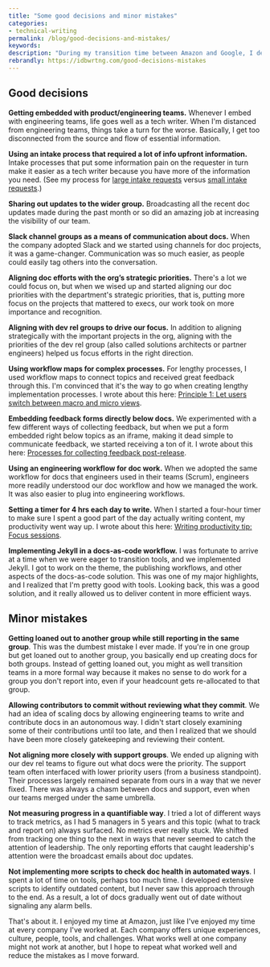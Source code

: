 ```yaml
---
title: "Some good decisions and minor mistakes"
categories:
- technical-writing
permalink: /blog/good-decisions-and-mistakes/
keywords:
description: "During my transition time between Amazon and Google, I decided to create a brief list of some good decisions and minor mistakes during my five years at Amazon. This is a brief list, without much elaboration, but I think it's still valuable."
rebrandly: https://idbwrtng.com/good-decisions-mistakes
---
```


## Good decisions

**Getting embedded with product/engineering teams.** Whenever I embed with engineering teams, life goes well as a tech writer. When I'm distanced from engineering teams, things take a turn for the worse. Basically, I get too disconnected from the source and flow of essential information.

**Using an intake process that required a lot of info upfront information.** Intake processes that put some information pain on the requester in turn make it easier as a tech writer because you have more of the information you need. (See my process for [large intake requests](/learnapidoc/docapis_managing_doc_projects.html) versus [small intake requests](/learnapidoc/docapis_managing_small_doc_requests.html).)

**Sharing out updates to the wider group.** Broadcasting all the recent doc updates made during the past month or so did an amazing job at increasing the visibility of our team.

**Slack channel groups as a means of communication about docs.** When the company adopted Slack and we started using channels for doc projects, it was a game-changer. Communication was so much easier, as people could easily tag others into the conversation.

**Aligning doc efforts with the org’s strategic priorities.** There's a lot we could focus on, but when we wised up and started aligning our doc priorities with the department's strategic priorities, that is, putting more focus on the projects that mattered to execs, our work took on more importance and recognition.

**Aligning with dev rel groups to drive our focus.** In addition to aligning strategically with the important projects in the org, aligning with the priorities of the dev rel group (also called solutions architects or partner engineers) helped us focus efforts in the right direction.

**Using workflow maps for complex processes.** For lengthy processes, I used workflow maps to connect topics and received great feedback through this. I'm convinced that it's the way to go when creating lengthy implementation processes. I wrote about this here: [Principle 1: Let users switch between macro and micro views](/simplifying-complexity/macro-micro.html).

**Embedding feedback forms directly below docs.** We experimented with a few different ways of collecting feedback, but when we put a form embedded right below topics as an iframe, making it dead simple to communicate feedback, we started receiving a ton of it. I wrote about this here: [Processes for collecting feedback post-release](/learnapidoc/docapis_collecting_feedback_post_release.html).

**Using an engineering workflow for doc work.** When we adopted the same workflow for docs that engineers used in their teams (Scrum), engineers more readily understood our doc workflow and how we managed the work. It was also easier to plug into engineering workflows.

**Setting a timer for 4 hrs each day to write.** When I started a four-hour timer to make sure I spent a good part of the day actually writing content, my productivity went way up. I wrote about this here: [Writing productivity tip: Focus sessions](/blog/writing-productivity-through-focus-sessions/).

**Implementing Jekyll in a docs-as-code workflow.** I was fortunate to arrive at a time when we were eager to transition tools, and we implemented Jekyll. I got to work on the theme, the publishing workflows, and other aspects of the docs-as-code solution. This was one of my major highlights, and I realized that I'm pretty good with tools. Looking back, this was a good solution, and it really allowed us to deliver content in more efficient ways.

## Minor mistakes

**Getting loaned out to another group while still reporting in the same group**. This was the dumbest mistake I ever made. If you're in one group but get loaned out to another group, you basically end up creating docs for both groups. Instead of getting loaned out, you might as well transition teams in a more formal way because it makes no sense to do work for a group you don't report into, even if your headcount gets re-allocated to that group.

**Allowing contributors to commit without reviewing what they commit**. We had an idea of scaling docs by allowing engineering teams to write and contribute docs in an autonomous way. I didn't start closely examining some of their contributions until too late, and then I realized that we should have been more closely gatekeeping and reviewing their content.

**Not aligning more closely with support groups**. We ended up aligning with our dev rel teams to figure out what docs were the priority. The support team often interfaced with lower priority users (from a business standpoint). Their processes largely remained separate from ours in a way that we never fixed. There was always a chasm between docs and support, even when our teams merged under the same umbrella.

**Not measuring progress in a quantifiable way**. I tried a lot of different ways to track metrics, as I had 5 managers in 5 years and this topic (what to track and report on) always surfaced. No metrics ever really stuck. We shifted from tracking one thing to the next in ways that never seemed to catch the attention of leadership. The only reporting efforts that caught leadership's attention were the broadcast emails about doc updates.

**Not implementing more scripts to check doc health in automated ways**. I spent a lot of time on tools, perhaps too much time. I developed extensive scripts to identify outdated content, but I never saw this approach through to the end. As a result, a lot of docs gradually went out of date without signaling any alarm bells.

That's about it. I enjoyed my time at Amazon, just like I've enjoyed my time at every company I've worked at. Each company offers unique experiences, culture, people, tools, and challenges. What works well at one company might not work at another, but I hope to repeat what worked well and reduce the mistakes as I move forward.
